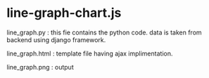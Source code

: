 # line-graph-chart.js

line_graph.py :
  this fie contains the python code.
  data is taken from backend using django framework.
  
 line_graph.html :
  template file having ajax implimentation.
  
 line_graph.png :
  output

